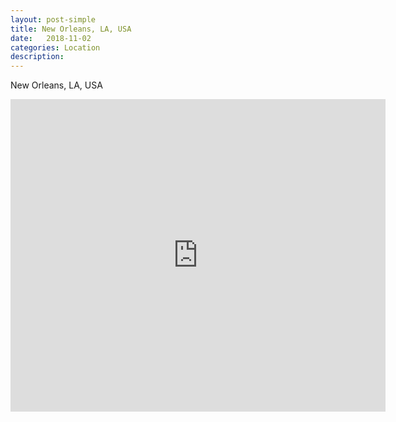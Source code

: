 ```yaml
---
layout: post-simple
title: New Orleans, LA, USA
date:   2018-11-02
categories: Location
description: 
---
```


New Orleans, LA, USA

<div class="mapouter"><div class="gmap_canvas"><iframe width="600" height="500" id="gmap_canvas" src="https://maps.google.com/maps?q=new%20orleans%2C%20la&t=&z=13&ie=UTF8&iwloc=&output=embed" frameborder="0" scrolling="no" marginheight="0" marginwidth="0"></iframe><a href="https://www.embedgooglemap.net"></a></div><style>.mapouter{text-align:right;height:500px;width:600px;}.gmap_canvas {overflow:hidden;background:none!important;height:500px;width:600px;}</style></div>